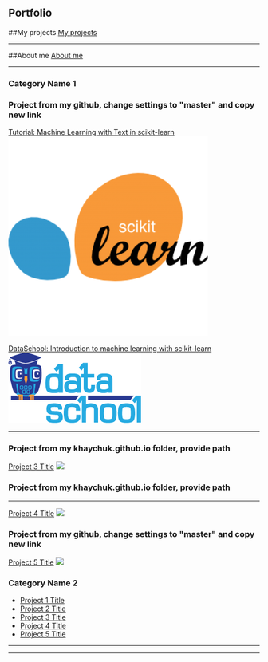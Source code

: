 ## Portfolio

##My projects [My projects](https://khaychuk.github.io/Projects/ "My Projects")
***
##About me [About me](https://khaychuk.github.io/About/ "About")

<!-- Global Site Tag (gtag.js) - Google Analytics -->
<script async src="https://www.googletagmanager.com/gtag/js?id=UA-139577212-1"></script>
<script>
  window.dataLayer = window.dataLayer || [];
  function gtag(){dataLayer.push(arguments);}
  gtag('js', new Date());

  gtag('config', 'UA-139577212-1');
</script>
---

### Category Name 1 
### Project from my github, change settings to "master" and copy new link

[Tutorial: Machine Learning with Text in scikit-learn](https://khaychuk.github.io/pycon-2016-tutorial-youtube/)
<img src="images/Youtube_tutorial.jpg?raw=true"/>

[DataSchool: Introduction to machine learning with scikit-learn](https://khaychuk.github.io/scikit-learn-videos/)
<img src="images/data_school.jpg?raw=true"/>

---
### Project from my khaychuk.github.io folder, provide path
[Project 3 Title](/pdf/sample_presentation.pdf)
<img src="images/dummy_thumbnail.jpg?raw=true"/>

### Project from my khaychuk.github.io folder, provide path
---
[Project 4 Title](http://example.com/)
<img src="images/dummy_thumbnail.jpg?raw=true"/>

### Project from my github, change settings to "master" and copy new link
[Project 5 Title](/sample_page)
<img src="images/dummy_thumbnail.jpg?raw=true"/>

### Category Name 2

- [Project 1 Title](https://khaychuk.github.io/pycon-2016-tutorial-youtube/)
- [Project 2 Title](http://example.com/)
- [Project 3 Title](http://example.com/)
- [Project 4 Title](http://example.com/)
- [Project 5 Title](http://example.com/)

---




---

